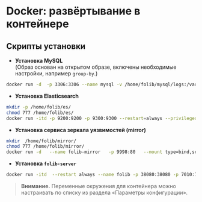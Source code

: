 # Docker: развёртывание в контейнере

## Скрипты установки

- **Установка MySQL**  
(Образ основан на открытом образе, включены необходимые настройки, например `group-by`.)

```bash
docker run -d  -p 3306:3306 --name mysql -v /home/folib/mysql/logs:/var/log/mysql -v /home/folib/mysql/data:/var/lib/mysql --restart=always --privileged=true -e MYSQL_ROOT_PASSWORD=folib@v587 -d docker.folib.com/folib-common/folib-docker/mysql5.7:latest --lower_case_table_names=1
```

- **Установка Elasticsearch**

```bash
mkdir -p /home/folib/es/
chmod 777 /home/folib/es/
docker run -itd -p 9200:9200 -p 9300:9300 --restart=always --privileged=true --name elasticsearch-server -v /home/folib/es/data:/usr/share/elasticsearch/data -v /home/folib/es/plugins:/usr/share/elasticsearch/plugins -e "discovery.type=single-node" -e ES_JAVA_OPTS="-Xms512m -Xmx512m" docker.folib.com/folib-common/folib-docker/elasticsearch:7.3.1
```

- **Установка сервиса зеркала уязвимостей (mirror)**

```bash
mkdir  /home/folib/mirror/
chmod 777 /home/folib/mirror/
docker run -d   --name folib-mirror   -p 9998:80   --mount type=bind,source=/home/folib/mirror,target=/usr/local/apache2/htdocs   docker.folib.com/folib-common/folib-docker/folib-mirror:1.0
```

- **Установка `folib-server`**

```bash
docker run -itd  --restart always --name folib -p 38080:38080 -p 7010:7010 -p 7011:7011 -p 7199:7199 -p 49142:49142 -p 8182:8182 -e FOLIB_MYSQL_HOST=mysql -e FOLIB_MYSQL_PORT=3306 -e FOLIB_MYSQL_DB=folib_scanner -e FOLIB_MYSQL_USER=root -e FOLIB_MYSQL_PASSWORD=folib@v587 -e FOLIB_ES_HOST=elasticsearch-server:9200 -e FOLIB_PORT=38080 -e FOLIB_NVD=folib-mirror -v /home/folib/folib-conf:/opt/folib/folib-1.0-SNAPSHOT/etc/conf -v /home/folib/folib-vault:/opt/folib/folib-vault  --link elasticsearch-server:elasticsearch-server --link mysql:mysql --link folib-mirror:folib-mirror docker.folib.com/folib-common/folib-docker/folib-server:1.0
```

> **Внимание.** Переменные окружения для контейнера можно настраивать по списку из раздела «Параметры конфигурации».

